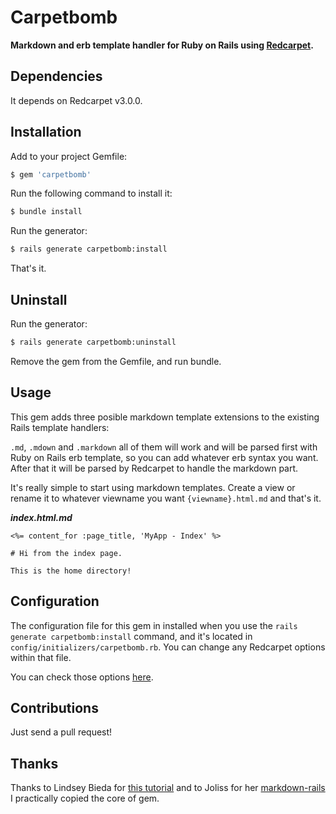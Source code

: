 # Carpetbomb

**Markdown and erb template handler for Ruby on Rails using [Redcarpet](https://github.com/vmg/redcarpet).**

## Dependencies

It depends on Redcarpet v3.0.0.


## Installation

Add to your project Gemfile:
~~~sh
$ gem 'carpetbomb'
~~~

Run the following command to install it:
~~~sh
$ bundle install
~~~

Run the generator:
~~~sh
$ rails generate carpetbomb:install
~~~

That's it.

## Uninstall

Run the generator:
~~~sh
$ rails generate carpetbomb:uninstall
~~~

Remove the gem from the Gemfile, and run bundle.

## Usage

This gem adds three posible markdown template extensions to the existing Rails
template handlers:

`.md`, `.mdown` and `.markdown` all of them will work and will be parsed first
with Ruby on Rails erb template, so you can add whatever erb syntax you want.
After that it will be parsed by Redcarpet to handle the markdown part.

It's really simple to start using markdown templates. Create a view or rename it
to whatever viewname you want `{viewname}.html.md` and that's it.

***index.html.md***
~~~erb
<%= content_for :page_title, 'MyApp - Index' %>

# Hi from the index page.

This is the home directory!
~~~

## Configuration

The configuration file for this gem in installed when you use the `rails generate carpetbomb:install`
command, and it's located in `config/initializers/carpetbomb.rb`. You can
change any Redcarpet options within that file.

You can check those options [here](https://github.com/vmg/redcarpet).

## Contributions

Just send a pull request!

## Thanks

Thanks to Lindsey Bieda for [this
tutorial](http://rarlindseysmash.com/posts/how-to-gem-like-jem) and to Joliss
for her [markdown-rails](https://github.com/joliss/markdown-rails) I practically
copied the core of gem.
